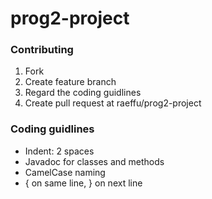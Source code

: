 # prog2-project

### Contributing
1. Fork
2. Create feature branch
3. Regard the coding guidlines
4. Create pull request at raeffu/prog2-project

### Coding guidlines
* Indent: 2 spaces
* Javadoc for classes and methods
* CamelCase naming
* { on same line, } on next line
